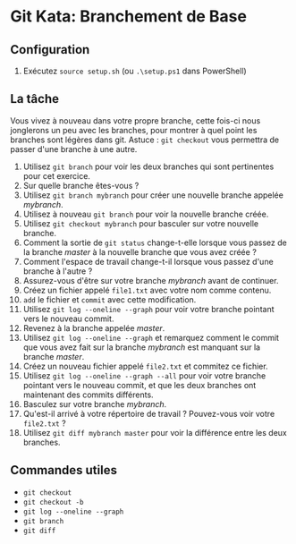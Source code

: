 # Git Kata: Branchement de Base

## Configuration

1. Exécutez `source setup.sh` (ou `.\setup.ps1` dans PowerShell)

## La tâche

Vous vivez à nouveau dans votre propre branche, cette fois-ci nous jonglerons un peu avec les branches, pour montrer à quel point les branches sont légères dans git.
Astuce : `git checkout` vous permettra de passer d'une branche à une autre.

1. Utilisez `git branch` pour voir les deux branches qui sont pertinentes pour cet exercice.
2. Sur quelle branche êtes-vous ?
3. Utilisez `git branch mybranch` pour créer une nouvelle branche appelée _mybranch_.
4. Utilisez à nouveau `git branch` pour voir la nouvelle branche créée.
5. Utilisez `git checkout mybranch` pour basculer sur votre nouvelle branche.
6. Comment la sortie de `git status` change-t-elle lorsque vous passez de la branche _master_ à la nouvelle branche que vous avez créée ?
7. Comment l'espace de travail change-t-il lorsque vous passez d'une branche à l'autre ?
8. Assurez-vous d'être sur votre branche _mybranch_ avant de continuer.
9. Créez un fichier appelé `file1.txt` avec votre nom comme contenu.
10. `add` le fichier et `commit` avec cette modification.
11. Utilisez `git log --oneline --graph` pour voir votre branche pointant vers le nouveau commit.
12. Revenez à la branche appelée _master_.
13. Utilisez `git log --oneline --graph` et remarquez comment le commit que vous avez fait sur la branche _mybranch_ est manquant sur la branche _master_.
14. Créez un nouveau fichier appelé `file2.txt` et commitez ce fichier.
15. Utilisez `git log --oneline --graph --all` pour voir votre branche pointant vers le nouveau commit, et que les deux branches ont maintenant des commits différents.
16. Basculez sur votre branche _mybranch_.
17. Qu'est-il arrivé à votre répertoire de travail ? Pouvez-vous voir votre `file2.txt` ?
18. Utilisez `git diff mybranch master` pour voir la différence entre les deux branches.

## Commandes utiles

- `git checkout`
- `git checkout -b`
- `git log --oneline --graph`
- `git branch`
- `git diff`
